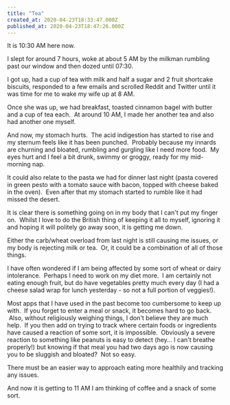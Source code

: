 ```yaml
---
title: "Tea"
created_at: 2020-04-23T18:33:47.000Z
published_at: 2020-04-23T18:47:26.000Z
---
```

It is 10:30 AM here now.

I slept for around 7 hours, woke at about 5 AM by the milkman rumbling past our window and then dozed until 07:30.

I got up, had a cup of tea with milk and half a sugar and 2 fruit shortcake biscuits, responded to a few emails and scrolled Reddit and Twitter until it was time for me to wake my wife up at 8 AM.

Once she was up, we had breakfast, toasted cinnamon bagel with butter and a cup of tea each.  At around 10 AM, I made her another tea and also had another one myself.

And now, my stomach hurts.  The acid indigestion has started to rise and my sternum feels like it has been punched.  Probably because my innards are churning and bloated, rumbling and gurgling like I need more food.  My eyes hurt and I feel a bit drunk, swimmy or groggy, ready for my mid-morning nap.

It could also relate to the pasta we had for dinner last night (pasta covered in green pesto with a tomato sauce with bacon, topped with cheese baked in the oven).  Even after that my stomach started to rumble like it had missed the desert.

It is clear there is something going on in my body that I can't put my finger on.  Whilst I love to do the British thing of keeping it all to myself, ignoring it and hoping it will politely go away soon, it is getting me down.

Either the carb/wheat overload from last night is still causing me issues, or my body is rejecting milk or tea.  Or, it could be a combination of all of those things.

I have often wondered if I am being affected by some sort of wheat or dairy intolerance.  Perhaps I need to work on my diet more.  I am certainly not eating enough fruit, but do have vegetables pretty much every day (I had a cheese salad wrap for lunch yesterday - so not a full portion of veggies!).

Most apps that I have used in the past become too cumbersome to keep up with.  If you forget to enter a meal or snack, it becomes hard to go back.  Also, without religiously weighing things, I don't believe they are much help.  If you then add on trying to track where certain foods or ingredients have caused a reaction of some sort, it is impossible.  Obviously a severe reaction to something like peanuts is easy to detect (hey... I can't breathe properly!) but knowing if that meal you had two days ago is now causing you to be sluggish and bloated?  Not so easy.

There must be an easier way to approach eating more healthily and tracking any issues.

And now it is getting to 11 AM I am thinking of coffee and a snack of some sort.

